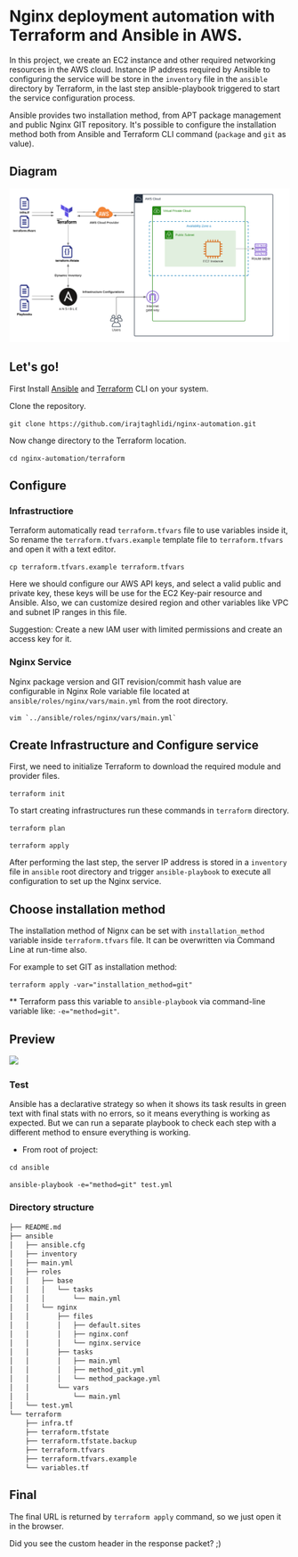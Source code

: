 # Nginx deployment automation with Terraform and Ansible in AWS.

In this project, we create an EC2 instance and other required networking resources in the AWS cloud. Instance IP address required by Ansible to configuring the service will be store in the `inventory` file in the `ansible` directory by Terraform, in the last step ansible-playbook triggered to start the service configuration process.

Ansible provides two installation method, from APT package management and public Nginx GIT repository. It's possible to configure the installation method both from Ansible and Terraform CLI command (`package` and `git` as value).

## Diagram
![](docs/statics/diagram.png)

## Let's go!
First Install [Ansible](https://docs.ansible.com/ansible/latest/installation_guide/intro_installation.html#) and [Terraform](https://learn.hashicorp.com/tutorials/terraform/install-cli) CLI on your system.

Clone the repository.
 
``` git clone https://github.com/irajtaghlidi/nginx-automation.git ```

Now change directory to the Terraform location.
 
``` cd nginx-automation/terraform ```

## Configure
### Infrastructiore
Terraform automatically read `terraform.tfvars` file to use variables inside it, So rename the `terraform.tfvars.example` template file to `terraform.tfvars` and open it with a text editor.

``` cp terraform.tfvars.example terraform.tfvars ```


Here we should configure our AWS API keys, and select a valid public and private key, these keys will be use for the EC2 Key-pair resource and Ansible. Also, we can customize desired region and other variables like VPC and subnet IP ranges in this file.

Suggestion: Create a new IAM user with limited permissions and create an access key for it.
 
 ### Nginx Service
 Nginx package version and GIT revision/commit hash value are configurable in Nginx Role variable file located at `ansible/roles/nginx/vars/main.yml` from the root directory.
 
 ```
 vim `../ansible/roles/nginx/vars/main.yml`
 ``` 
 
 ## Create Infrastructure and Configure service
 First, we need to initialize Terraform to download the required module and provider files.
 
 ``` terraform init ```
 
 To start creating infrastructures run these commands in `terraform` directory.
 
 ``` terraform plan ```
 
 ``` terraform apply ```
 
 After performing the last step, the server IP address is stored in a `inventory` file in `ansible` root directory and trigger `ansible-playbook` to execute all configuration to set up the Nginx service.


## Choose installation method

The installation method of Nignx can be set with `installation_method` variable inside `terraform.tfvars` file. It can be overwritten via Command Line at run-time also.

For example to set GIT as installation method:

```terraform apply -var="installation_method=git"```

** Terraform pass this variable to `ansible-playbook` via command-line variable like: `-e="method=git"`.

## Preview

![](docs/statics/terraform-apply.gif)

### Test
Ansible has a declarative strategy so when it shows its task results in green text with final stats with no errors, so it means everything is working as expected. But we can run a separate playbook to check each step with a different method to ensure everything is working.

* From root of project:

```cd ansible```

```ansible-playbook -e="method=git" test.yml```


### Directory structure

```
├── README.md
├── ansible
│   ├── ansible.cfg
│   ├── inventory
│   ├── main.yml
│   ├── roles
│   │   ├── base
│   │   │   └── tasks
│   │   │       └── main.yml
│   │   └── nginx
│   │       ├── files
│   │       │   ├── default.sites
│   │       │   ├── nginx.conf
│   │       │   └── nginx.service
│   │       ├── tasks
│   │       │   ├── main.yml
│   │       │   ├── method_git.yml
│   │       │   └── method_package.yml
│   │       └── vars
│   │           └── main.yml
│   └── test.yml
└── terraform
    ├── infra.tf
    ├── terraform.tfstate
    ├── terraform.tfstate.backup
    ├── terraform.tfvars
    ├── terraform.tfvars.example
    └── variables.tf
```

## Final

The final URL is returned by `terraform apply` command, so we just open it in the browser.

Did you see the custom header in the response packet? ;)
